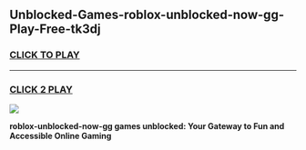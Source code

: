 
## Unblocked-Games-roblox-unblocked-now-gg-Play-Free-tk3dj
<h3>
<a href="https://premium76.site?title=roblox-unblocked-now-gg&ref=21A">CLICK TO PLAY</a></h3>
<hr>

<h3>
<a href="https://premium76.site?title=roblox-unblocked-now-gg&ref=21A">CLICK 2 PLAY</a>
  
</h3>

<a href="https://premium76.site?title=roblox-unblocked-now-gg&ref=21A"><img src="https://clearcache.store/games.png"></a>


**roblox-unblocked-now-gg games unblocked: Your Gateway to Fun and Accessible Online Gaming**
